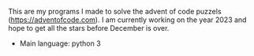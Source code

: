 This are my programs I made to solve the advent of code puzzels (https://adventofcode.com). 
I am currently working on the year 2023 and hope to get all the stars before December is over.

- Main language: python 3
